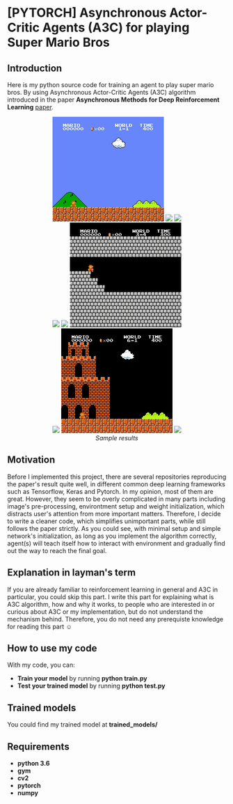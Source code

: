 # [PYTORCH] Asynchronous Actor-Critic Agents (A3C) for playing Super Mario Bros

## Introduction

Here is my python source code for training an agent to play super mario bros. By using Asynchronous Actor-Critic Agents (A3C) algorithm introduced in the paper **Asynchronous Methods for Deep Reinforcement Learning** [paper](https://arxiv.org/abs/1602.01783).
<p align="center">
  <img src="demo/video_1_1.gif">
  <img src="demo/video_1_2.gif">
  <img src="demo/video_1_4.gif"><br/>
  <img src="demo/video_2_3.gif">
  <img src="demo/video_3_1.gif">
  <img src="demo/video_3_4.gif"><br/>
  <img src="demo/video_4_1.gif">
  <img src="demo/video_6_1.gif">
  <img src="demo/video_7_1.gif"><br/>
  <i>Sample results</i>
</p>

## Motivation

Before I implemented this project, there are several repositories reproducing the paper's result quite well, in different common deep learning frameworks such as Tensorflow, Keras and Pytorch. In my opinion, most of them are great. However, they seem to be overly complicated in many parts including image's pre-processing, environtment setup and weight initialization, which distracts user's attention from more important matters. Therefore, I decide to write a cleaner code, which simplifies unimportant parts, while still follows the paper strictly. As you could see, with minimal setup and simple network's initialization, as long as you implement the algorithm correctly, agent(s) will teach itself how to interact with environment and gradually find out the way to reach the final goal.

## Explanation in layman's term
If you are already familiar to reinforcement learning in general and A3C in particular, you could skip this part. I write this part for explaining what is A3C algorithm, how and why it works, to people who are interested in or curious about A3C or my implementation, but do not understand the mechanism behind. Therefore, you do not need any prerequiste knowledge for reading this part :relaxed:

## How to use my code

With my code, you can:
* **Train your model** by running **python train.py**
* **Test your trained model** by running **python test.py**

## Trained models

You could find my trained model at **trained_models/**
 
## Requirements

* **python 3.6**
* **gym**
* **cv2**
* **pytorch** 
* **numpy**
